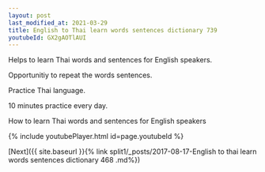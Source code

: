 ```yaml
---
layout: post
last_modified_at: 2021-03-29
title: English to Thai learn words sentences dictionary 739 
youtubeId: GX2gAOTlAUI
---
```

 
 
Helps to learn Thai words and sentences for English speakers.

Opportunitiy to repeat the words sentences. 

Practice Thai language. 
 
10 minutes practice every day. 
 
How to learn Thai words and sentences for English speakers 
 
{% include youtubePlayer.html id=page.youtubeId %}
 
 
[Next]({{ site.baseurl }}{% link  split1/_posts/2017-08-17-English to thai learn words sentences dictionary 468 .md%})
 
